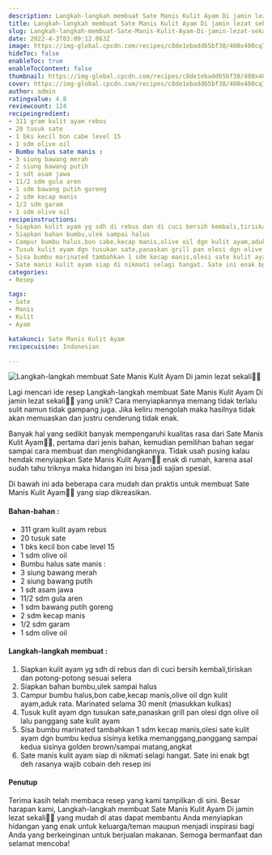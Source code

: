 ```yaml
---
description: Langkah-langkah membuat Sate Manis Kulit Ayam Di jamin lezat sekali"
title: Langkah-langkah membuat Sate Manis Kulit Ayam Di jamin lezat sekali
slug: Langkah-langkah-membuat-Sate-Manis-Kulit-Ayam-Di-jamin-lezat-sekali
date: 2022-4-3T03:09:12.063Z
image: https://img-global.cpcdn.com/recipes/c8de1ebadd65bf38/400x400cq70/photo.jpg
hideToc: false
enableToc: true
enableTocContent: false
thumbnail: https://img-global.cpcdn.com/recipes/c8de1ebadd65bf38/400x400cq70/photo.jpg
cover: https://img-global.cpcdn.com/recipes/c8de1ebadd65bf38/400x400cq70/photo.jpg
author: admin
ratingvalue: 4.8
reviewcount: 124
recipeingredient:
- 311 gram kulit ayam rebus
- 20 tusuk sate
- 1 bks kecil bon cabe level 15
- 1 sdm olive oil
- Bumbu halus sate manis :
- 3 siung bawang merah
- 2 siung bawang putih
- 1 sdt asam jawa
- 11/2 sdm gula aren
- 1 sdm bawang putih goreng
- 2 sdm kecap manis
- 1/2 sdm garam
- 1 sdm olive oil
recipeinstructions:
- Siapkan kulit ayam yg sdh di rebus dan di cuci bersih kembali,tiriskan dan potong-potong sesuai selera
- Siapkan bahan bumbu,ulek sampai halus
- Campur bumbu halus,bon cabe,kecap manis,olive oil dgn kulit ayam,aduk rata. Marinated selama 30 menit (masukkan kulkas)
- Tusuk kulit ayam dgn tusukan sate,panaskan grill pan olesi dgn olive oil lalu panggang sate kulit ayam
- Sisa bumbu marinated tambahkan 1 sdm kecap manis,olesi sate kulit ayam dgn bumbu kedua sisinya ketika memanggang,panggang sampai kedua sisinya golden brown/sampai matang,angkat
- Sate manis kulit ayam siap di nikmati selagi hangat. Sate ini enak bgt deh rasanya wajib cobain deh resep ini
categories:
- Resep

tags:
- Sate
- Manis
- Kulit
- Ayam

katakunci: Sate Manis Kulit Ayam
recipecuisine: Indonesian

---
```


![Langkah-langkah membuat Sate Manis Kulit Ayam Di jamin lezat sekali👩‍🍳](https://img-global.cpcdn.com/recipes/c8de1ebadd65bf38/400x400cq70/photo.jpg)

Lagi mencari ide resep Langkah-langkah membuat Sate Manis Kulit Ayam Di jamin lezat sekali👩‍🍳 yang unik? Cara menyiapkannya memang tidak terlalu sulit namun tidak gampang juga. Jika keliru mengolah maka hasilnya tidak akan memuaskan dan justru cenderung tidak enak.

Banyak hal yang sedikit banyak mempengaruhi kualitas rasa dari Sate Manis Kulit Ayam👩‍🍳, pertama dari jenis bahan, kemudian pemilihan bahan segar sampai cara membuat dan menghidangkannya. Tidak usah pusing kalau hendak menyiapkan Sate Manis Kulit Ayam👩‍🍳 enak di rumah, karena asal sudah tahu triknya maka hidangan ini bisa jadi sajian spesial.

Di bawah ini ada beberapa cara mudah dan praktis untuk membuat Sate Manis Kulit Ayam👩‍🍳 yang siap dikreasikan.

<!--inarticleads1-->

#### Bahan-bahan :

- 311 gram kulit ayam rebus
- 20 tusuk sate
- 1 bks kecil bon cabe level 15
- 1 sdm olive oil
- Bumbu halus sate manis :
- 3 siung bawang merah
- 2 siung bawang putih
- 1 sdt asam jawa
- 11/2 sdm gula aren
- 1 sdm bawang putih goreng
- 2 sdm kecap manis
- 1/2 sdm garam
- 1 sdm olive oil

<!--inarticleads2-->

#### Langkah-langkah membuat :

1. Siapkan kulit ayam yg sdh di rebus dan di cuci bersih kembali,tiriskan dan potong-potong sesuai selera
1. Siapkan bahan bumbu,ulek sampai halus
1. Campur bumbu halus,bon cabe,kecap manis,olive oil dgn kulit ayam,aduk rata. Marinated selama 30 menit (masukkan kulkas)
1. Tusuk kulit ayam dgn tusukan sate,panaskan grill pan olesi dgn olive oil lalu panggang sate kulit ayam
1. Sisa bumbu marinated tambahkan 1 sdm kecap manis,olesi sate kulit ayam dgn bumbu kedua sisinya ketika memanggang,panggang sampai kedua sisinya golden brown/sampai matang,angkat
1. Sate manis kulit ayam siap di nikmati selagi hangat. Sate ini enak bgt deh rasanya wajib cobain deh resep ini

#### Penutup

Terima kasih telah membaca resep yang kami tampilkan di sini. Besar harapan kami, Langkah-langkah membuat Sate Manis Kulit Ayam Di jamin lezat sekali👩‍🍳 yang mudah di atas dapat membantu Anda menyiapkan hidangan yang enak untuk keluarga/teman maupun menjadi inspirasi bagi Anda yang berkeinginan untuk berjualan makanan. Semoga bermanfaat dan selamat mencoba!